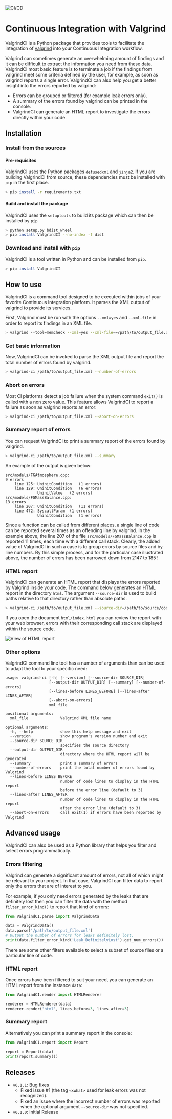![CI/CD](https://github.com/bcoconni/ValgrindCI/workflows/Test%20&%20Deploy%20Python%20Package/badge.svg)

# Continuous Integration with Valgrind

ValgrindCI is a Python package that provides tools to facilitate the integration of [valgrind](https://valgrind.org/) into your Continuous Integration workflow.

Valgrind can sometimes generate an overwhelming amount of findings and it can be difficult to extract the information you need from these data. ValgrindCI most basic feature is to terminate a job if the findings from valgrind meet some criteria defined by the user, for example, as soon as valgrind reports a single error. ValgrindCI can also help you get a better insight into the errors reported by valgrind:

- Errors can be grouped or filtered (for example leak errors only).
- A summary of the errors found by valgrind can be printed in the console.
- ValgrindCI can generate an HTML report to investigate the errors directly within your code.

## Installation
### Install from the sources
#### Pre-requisites
ValgrindCI uses the Python packages [`defusedxml`](https://github.com/tiran/defusedxml) and [`jinja2`](https://palletsprojects.com/p/jinja/).
If you are building ValgrindCI from source, these dependencies must be installed with `pip` in the first place.
```bash
> pip install -r requirements.txt
```
#### Build and install the package
ValgrindCI uses the `setuptools` to build its package which can then be installed by `pip`
```bash
> python setup.py bdist_wheel
> pip install ValgrindCI --no-index -f dist
```
### Download and install with `pip`
ValgrindCI is a tool written in Python and can be installed from `pip`.
```bash
> pip install ValgrindCI
```

## How to use
ValgrindCI is a command tool designed to be executed within jobs of your favorite Continuous Integration platform. It parses the XML output of valgrind to provide its services.

First, Valgrind must be run with the options `--xml=yes` and `--xml-file` in order to report its findings in an XML file.
```bash
> valgrind --tool=memcheck --xml=yes --xml-file==/path/to/output_file.xml my_executable --options-of-my-executable
```
### Get basic information
Now, ValgrindCI can be invoked to parse the XML output file and report the total number of errors found by valgrind.
```bash
> valgrind-ci /path/to/output_file.xml --number-of-errors
```
### Abort on errors
Most CI platforms detect a job failure when the system command `exit()` is called with a non zero value. This feature allows ValgrindCI to report a failure as soon as valgrind reports an error:
```bash
> valgrind-ci /path/to/output_file.xml --abort-on-errors
```

### Summary report of errors
You can request ValgrindCI to print a summary report of the errors found by valgrind.
```bash
> valgrind-ci /path/to/output_file.xml --summary
```
An example of the output is given below:
```
src/models/FGAtmosphere.cpp:
9 errors
	line 125: UninitCondition	(1 errors)
	line 129: UninitCondition	(6 errors)
	          UninitValue	(2 errors)
src/models/FGMassBalance.cpp:
13 errors
	line 207: UninitCondition	(11 errors)
	line 472: SyscallParam	(1 errors)
	          UninitCondition	(1 errors)
```
Since a function can be called from different places, a single line of code can be reported several times as an offending line by valgrind. In the example above, the line 207 of the file `src/models/FGMassBalance.cpp` is reported 11 times, each time with a different call stack. Clearly, the added value of ValgrindCI in such a case is to group errors by source files and by line numbers. By this simple process, and for the particular case illustrated above, the number of errors has been narrowed down from 2147 to 185 !
### HTML report
ValgrindCI can generate an HTML report that displays the errors reported by Valgrind inside your code. The command below generates an HTML report in the directory `html`. The argument `--source-dir` is used to build paths relative to that directory rather than absolute paths.
```bash
> valgrind-ci /path/to/output_file.xml --source-dir=/path/to/source/code --output-dir=html
```
If you open the document `html/index.html` you can review the report with your web browser, errors with their corresponding call stack are displayed within the source code.

![View of HTML report](https://github.com/bcoconni/ValgrindCI/raw/master/media/HTMLreport.png)
### Other options
ValgrindCI command line tool has a number of arguments than can be used to adapt the tool to your specific need:
```
usage: valgrind-ci [-h] [--version] [--source-dir SOURCE_DIR]
                   [--output-dir OUTPUT_DIR] [--summary] [--number-of-errors]
                   [--lines-before LINES_BEFORE] [--lines-after LINES_AFTER]
                   [--abort-on-errors]
                   xml_file

positional arguments:
  xml_file              Valgrind XML file name

optional arguments:
  -h, --help            show this help message and exit
  --version             show program's version number and exit
  --source-dir SOURCE_DIR
                        specifies the source directory
  --output-dir OUTPUT_DIR
                        directory where the HTML report will be generated
  --summary             print a summary of errors
  --number-of-errors    print the total number of errors found by Valgrind
  --lines-before LINES_BEFORE
                        number of code lines to display in the HTML report
                        before the error line (default to 3)
  --lines-after LINES_AFTER
                        number of code lines to display in the HTML report
                        after the error line (default to 3)
  --abort-on-errors     call exit(1) if errors have been reported by Valgrind
```
## Advanced usage
ValgrindCI can also be used as a Python library that helps you filter and select errors programmatically.
### Errors filtering
Valgrind can generate a significant amount of errors, not all of which might be relevant to your project. In that case, ValgrindCI can filter data to report only the errors that are of interest to you.

For example, if you only need errors generated by the leaks that are definitely lost then you can filter the data with the method `filter_error_kind()` to report that kind of errors:
```python
from ValgrindCI.parse import ValgrindData

data = ValgrindData()
data.parse('/path/to/output_file.xml')
# Output the number of errors for leaks definitely lost.
print(data.filter_error_kind('Leak_DefinitelyLost').get_num_errors()) 
```
There are some other filters available to select a subset of source files or a particular line of code.
### HTML report
Once errors have been filtered to suit your need, you can generate an HTML report from the instance `data`:
```python
from ValgrindCI.render import HTMLRenderer

renderer = HTMLRenderer(data)
renderer.render('html', lines_before=3, lines_after=3)
```
### Summary report
Alternatively you can print a summary report in the console:
```python
from ValgrindCI.report import Report

report = Report(data)
print(report.summary())
```
 ## Releases

- `v0.1.1`: Bug fixes
  - Fixed issue #1 (the tag `<xwhat>` used for leak errors was not recognized).
  - Fixed an issue where the incorrect number of errors was reported when the optional argument `--source-dir` was not specified.
- `v0.1.0`: Initial Release
